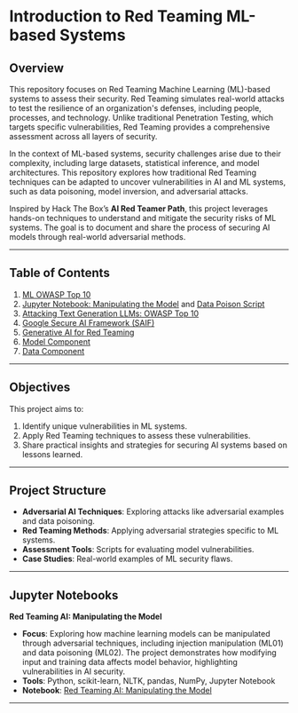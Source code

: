 # Introduction to Red Teaming ML-based Systems

## Overview

This repository focuses on Red Teaming Machine Learning (ML)-based systems to assess their security. Red Teaming simulates real-world attacks to test the resilience of an organization's defenses, including people, processes, and technology. Unlike traditional Penetration Testing, which targets specific vulnerabilities, Red Teaming provides a comprehensive assessment across all layers of security.

In the context of ML-based systems, security challenges arise due to their complexity, including large datasets, statistical inference, and model architectures. This repository explores how traditional Red Teaming techniques can be adapted to uncover vulnerabilities in AI and ML systems, such as data poisoning, model inversion, and adversarial attacks.

Inspired by Hack The Box’s **AI Red Teamer Path**, this project leverages hands-on techniques to understand and mitigate the security risks of ML systems. The goal is to document and share the process of securing AI models through real-world adversarial methods.

---

## Table of Contents

1. [ML OWASP Top 10](owasp.md)
2. [Jupyter Notebook: Manipulating the Model](Manipulate.ipynb) and [Data Poison Script](poison.py)
3. [Attacking Text Generation LLMs: OWASP Top 10](ATG.md)
4. [Google Secure AI Framework (SAIF)](SAIF.md)
5. [Generative AI for Red Teaming](GenAI.md)
6. [Model Component](Components.md)
7. [Data Component](Data.md)

---

## Objectives

This project aims to:  
1. Identify unique vulnerabilities in ML systems.  
2. Apply Red Teaming techniques to assess these vulnerabilities.  
3. Share practical insights and strategies for securing AI systems based on lessons learned.  

---

## Project Structure

- **Adversarial AI Techniques**: Exploring attacks like adversarial examples and data poisoning.  
- **Red Teaming Methods**: Applying adversarial strategies specific to ML systems.  
- **Assessment Tools**: Scripts for evaluating model vulnerabilities.  
- **Case Studies**: Real-world examples of ML security flaws.  

---

## Jupyter Notebooks

**Red Teaming AI: Manipulating the Model**
- **Focus**: Exploring how machine learning models can be manipulated through adversarial techniques, including injection manipulation (ML01) and data poisoning (ML02). The project demonstrates how modifying input and training data affects model behavior, highlighting vulnerabilities in AI security.  
- **Tools**: Python, scikit-learn, NLTK, pandas, NumPy, Jupyter Notebook  
- **Notebook**: [Red Teaming AI: Manipulating the Model](Manipulate.ipynb)  

---
